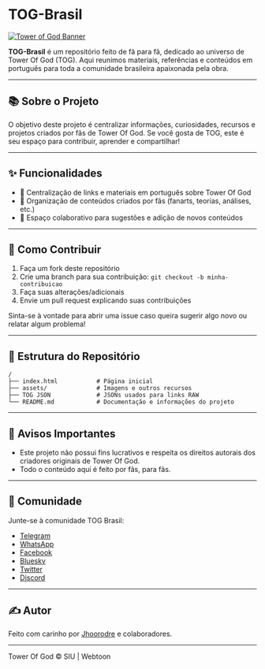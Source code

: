 # TOG-Brasil

[![Tower of God Banner](https://i.imgur.com/your-banner-image.png)](https://mangatowerofgod.com)

**TOG-Brasil** é um repositório feito de fã para fã, dedicado ao universo de Tower Of God (TOG). Aqui reunimos materiais, referências e conteúdos em português para toda a comunidade brasileira apaixonada pela obra.

---

## 📚 Sobre o Projeto

O objetivo deste projeto é centralizar informações, curiosidades, recursos e projetos criados por fãs de Tower Of God. Se você gosta de TOG, este é seu espaço para contribuir, aprender e compartilhar!

---

## ✨ Funcionalidades

- 📖 Centralização de links e materiais em português sobre Tower Of God
- 🎨 Organização de conteúdos criados por fãs (fanarts, teorias, análises, etc.)
- 🤝 Espaço colaborativo para sugestões e adição de novos conteúdos

---

## 🚀 Como Contribuir

1. Faça um fork deste repositório
2. Crie uma branch para sua contribuição: `git checkout -b minha-contribuicao`
3. Faça suas alterações/adicionais
4. Envie um pull request explicando suas contribuições

Sinta-se à vontade para abrir uma issue caso queira sugerir algo novo ou relatar algum problema!

---

## 📂 Estrutura do Repositório

```
/
├── index.html           # Página inicial
├── assets/              # Imagens e outros recursos
├── TOG JSON             # JSONs usados para links RAW
└── README.md            # Documentação e informações do projeto
```

---

## 📢 Avisos Importantes

- Este projeto não possui fins lucrativos e respeita os direitos autorais dos criadores originais de Tower Of God.
- Todo o conteúdo aqui é feito por fãs, para fãs.

---

## 💬 Comunidade

Junte-se à comunidade TOG Brasil:

- [Telegram](https://t.me/ToGBrasil)
- [WhatsApp](https://chat.whatsapp.com/E2sfzwQBmtk4G7SXE40d02)
- [Facebook](https://is.gd/5brlcL)
- [Bluesky](https://bsky.app/profile/togbrasil.bsky.social)
- [Twitter](https://twitter.com/BrasilTower?s=09)
- [Discord](https://discord.gg/G3bYkAhSDG)

---

## ✍️ Autor

Feito com carinho por [Jhoorodre](https://github.com/Jhoorodre) e colaboradores.

---

Tower Of God © SIU | Webtoon
